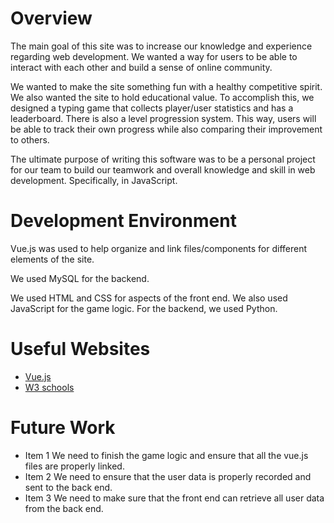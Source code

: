 # Overview

The main goal of this site was to increase our knowledge and experience regarding web development. We wanted a way for users to be able to interact with each other and build a sense of online community.

We wanted to make the site something fun with a healthy competitive spirit. We also wanted the site to hold educational value. To accomplish this, we designed a typing game that collects player/user statistics and has a leaderboard. There is also a level progression system. This way, users will be able to track their own progress while also comparing their improvement to others.

The ultimate purpose of writing this software was to be a personal project for our team to build our teamwork and overall knowledge and skill in web development. Specifically, in JavaScript.

# Development Environment

Vue.js was used to help organize and link files/components for different elements of the site.

We used MySQL for the backend.

We used HTML and CSS for aspects of the front end. We also used JavaScript for the game logic.
For the backend, we used Python.

# Useful Websites

- [Vue.js](https://vuejs.org/)
- [W3 schools](https://www.w3schools.com/vue/)

# Future Work

- Item 1 We need to finish the game logic and ensure that all the vue.js files are properly linked.
- Item 2 We need to ensure that the user data is properly recorded and sent to the back end.
- Item 3 We need to make sure that the front end can retrieve all user data from the back end.


